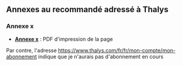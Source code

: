 ## Annexes au recommandé adressé à Thalys

### Annexe x

* [**Annexe x**](Soi_disant_pas_d-abonnement.pdf) : PDF d'impression de la page

Par contre, l'adresse https://www.thalys.com/fr/fr/mon-compte/mon-abonnement indique que je n'aurais pas d'abonnement en cours

